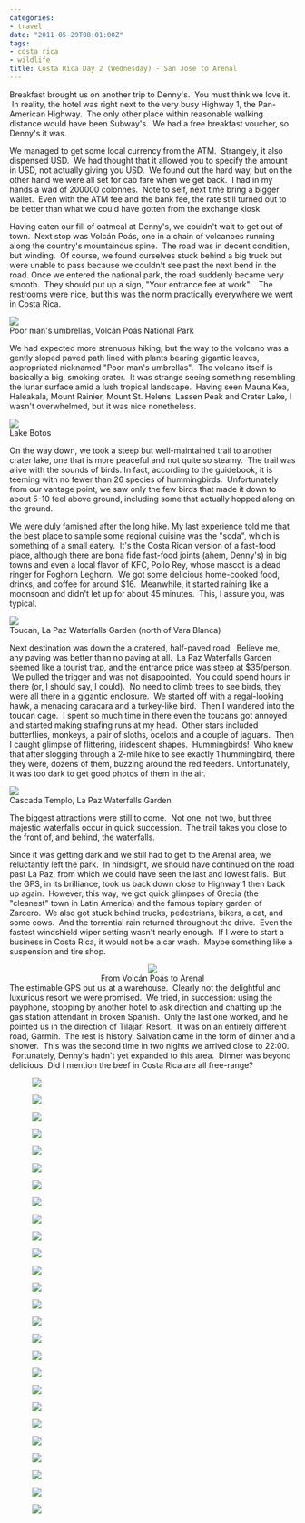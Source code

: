 ```yaml
---
categories:
- travel
date: "2011-05-29T08:01:00Z"
tags:
- costa rica
- wildlife
title: Costa Rica Day 2 (Wednesday) - San Jose to Arenal
---
```

Breakfast brought us on another trip to Denny's.  You must think we love it.  In reality, the hotel was right next to the very busy Highway 1, the Pan-American Highway.  The only other place within reasonable walking distance would have been Subway's.  We had a free breakfast voucher, so Denny's it was.

We managed to get some local currency from the ATM.  Strangely, it also dispensed USD.  We had thought that it allowed you to specify the amount in USD, not actually giving you USD.  We found out the hard way, but on the other hand we were all set for cab fare when we get back.  I had in my hands a wad of 200000 colonnes.  Note to self, next time bring a bigger wallet.  Even with the ATM fee and the bank fee, the rate still turned out to be better than what we could have gotten from the exchange kiosk.

Having eaten our fill of oatmeal at Denny's, we couldn't wait to get out of town.  Next stop was Volcán Poás, one in a chain of volcanoes running along the country's mountainous spine.  The road was in decent condition, but winding.  Of course, we found ourselves stuck behind a big truck but were unable to pass because we couldn't see past the next bend in the road. Once we entered the national park, the road suddenly became very smooth.  They should put up a sign, "Your entrance fee at work".   The restrooms were nice, but this was the norm practically everywhere we went in Costa Rica.

<img src="http://yentran.isamonkey.org/gallery/costa-rica-2/dsc_0087.jpg" />
<figcaption>Poor man's umbrellas, Volcán Poás National Park</figcaption>

We had expected more strenuous hiking, but the way to the volcano was a gently sloped paved path lined with plants bearing gigantic leaves, appropriated nicknamed "Poor man's umbrellas".  The volcano itself is basically a big, smoking crater.  It was strange seeing something resembling the lunar surface amid a lush tropical landscape.  Having seen Mauna Kea, Haleakala, Mount Rainier, Mount St. Helens, Lassen Peak and Crater Lake, I wasn't overwhelmed, but it was nice nonetheless.

<img src="http://yentran.isamonkey.org/gallery/costa-rica-2/dsc_0116.jpg" />
<figcaption>Lake Botos</figcaption>

On the way down, we took a steep but well-maintained trail to another crater lake, one that is more peaceful and not quite so steamy.  The trail was alive with the sounds of birds. In fact, according to the guidebook, it is teeming with no fewer than 26 species of hummingbirds.  Unfortunately from our vantage point, we saw only the few birds that made it down to about 5-10 feel above ground, including some that actually hopped along on the ground.

We were duly famished after the long hike. My last experience told me that the best place to sample some regional cuisine was the "soda", which is something of a small eatery.  It's the Costa Rican version of a fast-food place, although there are bona fide fast-food joints (ahem, Denny's) in big towns and even a local flavor of KFC, Pollo Rey, whose mascot is a dead ringer for Foghorn Leghorn.  We got some delicious home-cooked food, drinks, and coffee for around $16.  Meanwhile, it started raining like a moonsoon and didn't let up for about 45 minutes.  This, I assure you, was typical.

<img src="http://yentran.isamonkey.org/gallery/costa-rica-2/dsc_0234.jpg" />
<figcaption>Toucan, La Paz Waterfalls Garden (north of Vara Blanca)</figcaption>

Next destination was down the a cratered, half-paved road.  Believe me, any paving was better than no paving at all.  La Paz Waterfalls Garden seemed like a tourist trap, and the entrance price was steep at $35/person.  We pulled the trigger and was not disappointed.  You could spend hours in there (or, I should say, I could).  No need to climb trees to see birds, they were all there in a gigantic enclosure.  We started off with a regal-looking hawk, a menacing caracara and a turkey-like bird.  Then I wandered into the toucan cage.  I spent so much time in there even the toucans got annoyed and started making strafing runs at my head.  Other stars included butterflies, monkeys, a pair of sloths, ocelots and a couple of jaguars.  Then I caught glimpse of flittering, iridescent shapes.  Hummingbirds!  Who knew that after slogging through a 2-mile hike to see exactly 1 hummingbird, there they were, dozens of them, buzzing around the red feeders. Unfortunately, it was too dark to get good photos of them in the air.

<img src="http://yentran.isamonkey.org/gallery/costa-rica-2/dsc_0385.jpg" />
<figcaption>Cascada Templo, La Paz Waterfalls Garden</figcaption>

The biggest attractions were still to come.  Not one, not two, but three majestic waterfalls occur in quick succession.  The trail takes you close to the front of, and behind, the waterfalls.

Since it was getting dark and we still had to get to the Arenal area, we reluctantly left the park.  In hindsight, we should have continued on the road past La Paz, from which we could have seen the last and lowest falls.  But the GPS, in its brilliance, took us back down close to Highway 1 then back up again.  However, this way, we got quick glimpses of Grecia (the "cleanest" town in Latin America) and the famous topiary garden of Zarcero.  We also got stuck behind trucks, pedestrians, bikers, a cat, and some cows.  And the torrential rain returned throughout the drive.  Even the fastest windshield wiper setting wasn't nearly enough.  If I were to start a business in Costa Rica, it would not be a car wash.  Maybe something like a suspension and tire shop.
<div class="mceTemp" style="text-align: center;">

<img src="http://yentran.isamonkey.org/gallery/costa-rica-2/costa-rica-2-map.jpg" />
<figcaption>From Volcán Poás to Arenal</figcaption>

</div>
The estimable GPS put us at a warehouse.  Clearly not the delightful and luxurious resort we were promised.  We tried, in succession: using the payphone, stopping by another hotel to ask direction and chatting up the gas station attendant in broken Spanish.  Only the last one worked, and he pointed us in the direction of Tilajari Resort.  It was on an entirely different road, Garmin.  The rest is history. Salvation came in the form of dinner and a shower.  This was the second time in two nights we arrived close to 22:00.  Fortunately, Denny's hadn't yet expanded to this area.  Dinner was beyond delicious. Did I mention the beef in Costa Rica are all free-range?

<figure>
  <img src="http://yentran.isamonkey.org/gallery/costa-rica-2/dsc_0087.jpg" />
</figure>
<figure>
  <img src="http://yentran.isamonkey.org/gallery/costa-rica-2/dsc_0090.jpg" />
</figure>
<figure>
  <img src="http://yentran.isamonkey.org/gallery/costa-rica-2/dsc_0094.jpg" />
</figure>
<figure>
  <img src="http://yentran.isamonkey.org/gallery/costa-rica-2/dsc_0112.jpg" />
</figure>
<figure>
  <img src="http://yentran.isamonkey.org/gallery/costa-rica-2/dsc_0116.jpg" />
</figure>
<figure>
  <img src="http://yentran.isamonkey.org/gallery/costa-rica-2/dsc_0133.jpg" />
</figure>
<figure>
  <img src="http://yentran.isamonkey.org/gallery/costa-rica-2/dsc_0140.jpg" />
</figure>
<figure>
  <img src="http://yentran.isamonkey.org/gallery/costa-rica-2/dsc_0153.jpg" />
</figure>
<figure>
  <img src="http://yentran.isamonkey.org/gallery/costa-rica-2/dsc_0172.jpg" />
</figure>
<figure>
  <img src="http://yentran.isamonkey.org/gallery/costa-rica-2/dsc_0178.jpg" />
</figure>
<figure>
  <img src="http://yentran.isamonkey.org/gallery/costa-rica-2/dsc_0234.jpg" />
</figure>
<figure>
  <img src="http://yentran.isamonkey.org/gallery/costa-rica-2/dsc_0261.jpg" />
</figure>
<figure>
  <img src="http://yentran.isamonkey.org/gallery/costa-rica-2/dsc_0278.jpg" />
</figure>
<figure>
  <img src="http://yentran.isamonkey.org/gallery/costa-rica-2/dsc_0283.jpg" />
</figure>
<figure>
  <img src="http://yentran.isamonkey.org/gallery/costa-rica-2/dsc_0290.jpg" />
</figure>
<figure>
  <img src="http://yentran.isamonkey.org/gallery/costa-rica-2/dsc_0315.jpg" />
</figure>
<figure>
  <img src="http://yentran.isamonkey.org/gallery/costa-rica-2/dsc_0322.jpg" />
</figure>
<figure>
  <img src="http://yentran.isamonkey.org/gallery/costa-rica-2/dsc_0330.jpg" />
</figure>
<figure>
  <img src="http://yentran.isamonkey.org/gallery/costa-rica-2/dsc_0331.jpg" />
</figure>
<figure>
  <img src="http://yentran.isamonkey.org/gallery/costa-rica-2/dsc_0333.jpg" />
</figure>
<figure>
  <img src="http://yentran.isamonkey.org/gallery/costa-rica-2/dsc_0356.jpg" />
</figure>
<figure>
  <img src="http://yentran.isamonkey.org/gallery/costa-rica-2/dsc_0362.jpg" />
</figure>
<figure>
  <img src="http://yentran.isamonkey.org/gallery/costa-rica-2/dsc_0367.jpg" />
</figure>
<figure>
  <img src="http://yentran.isamonkey.org/gallery/costa-rica-2/dsc_0385.jpg" />
</figure>
<figure>
  <img src="http://yentran.isamonkey.org/gallery/costa-rica-2/dsc_0414.jpg" />
</figure>
<figure>
  <img src="http://yentran.isamonkey.org/gallery/costa-rica-2/dsc_0423.jpg" />
</figure>
